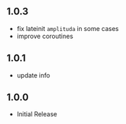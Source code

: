 ## 1.0.3
* fix lateinit `amplituda` in some cases
* improve coroutines

## 1.0.1
* update info

## 1.0.0

* Initial Release
